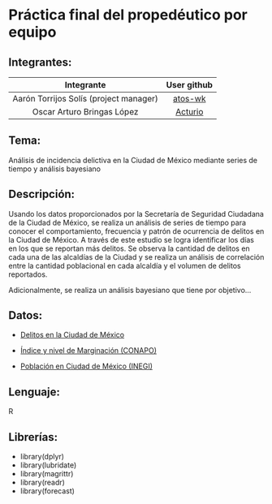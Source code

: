 # Práctica final del propedéutico por equipo

## Integrantes:

|Integrante|User github|
|:--:|:--:|
|Aarón Torrijos Solís (project manager)|[atos-wk]()|
|Oscar Arturo Bringas López|[Acturio](https://github.com/Acturio)|

## Tema: 
Análisis de incidencia delictiva en la Ciudad de México mediante series de tiempo y análisis bayesiano 

## Descripción:
Usando los datos proporcionados por la Secretaría de Seguridad Ciudadana de la Ciudad de México, se realiza un análisis de series de tiempo para conocer el comportamiento, frecuencia y patrón de ocurrencia de delitos en la Ciudad de México. A través de este estudio se logra identificar los días en los que se reportan más delitos. Se observa la cantidad de delitos en cada una de las alcaldías de la Ciudad y se realiza un análisis de correlación entre la cantidad poblacional en cada alcaldía y el volumen de delitos reportados.

Adicionalmente, se realiza un análisis bayesiano que tiene por objetivo...

## Datos:
* [Delitos en la Ciudad de México](https://datos.cdmx.gob.mx/explore/dataset/carpetas-de-investigacion-pgj-cdmx/export/)

* [Índice y nivel de Marginación (CONAPO)](http://www.conapo.gob.mx/es/CONAPO/Datos_Abiertos_del_Indice_de_Marginacion)

* [Población en Ciudad de México (INEGI)](https://www.inegi.org.mx/programas/ccpv/2010/default.html#Tabulados)

## Lenguaje: 
R

## Librerías:

* library(dplyr)
* library(lubridate)
* library(magrittr)
* library(readr)
* library(forecast)
